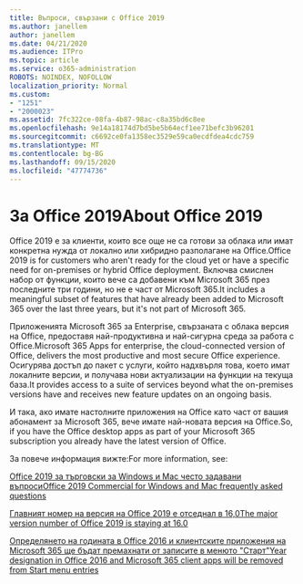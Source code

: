 ```yaml
---
title: Въпроси, свързани с Office 2019
ms.author: janellem
author: janellem
ms.date: 04/21/2020
ms.audience: ITPro
ms.topic: article
ms.service: o365-administration
ROBOTS: NOINDEX, NOFOLLOW
localization_priority: Normal
ms.custom:
- "1251"
- "2000023"
ms.assetid: 7fc322ce-08fa-4b87-98ac-c8a35bd6c8ee
ms.openlocfilehash: 9e14a18174d7bd5be5b64ecf1ee71befc3b96201
ms.sourcegitcommit: c6692ce0fa1358ec3529e59ca0ecdfdea4cdc759
ms.translationtype: MT
ms.contentlocale: bg-BG
ms.lasthandoff: 09/15/2020
ms.locfileid: "47774736"
---
```

# <a name="about-office-2019"></a><span data-ttu-id="4c5e8-102">За Office 2019</span><span class="sxs-lookup"><span data-stu-id="4c5e8-102">About Office 2019</span></span>

<span data-ttu-id="4c5e8-103">Office 2019 е за клиенти, които все още не са готови за облака или имат конкретна нужда от локално или хибридно разполагане на Office.</span><span class="sxs-lookup"><span data-stu-id="4c5e8-103">Office 2019 is for customers who aren't ready for the cloud yet or have a specific need for on-premises or hybrid Office deployment.</span></span> <span data-ttu-id="4c5e8-104">Включва смислен набор от функции, които вече са добавени към Microsoft 365 през последните три години, но не е част от Microsoft 365.</span><span class="sxs-lookup"><span data-stu-id="4c5e8-104">It includes a meaningful subset of features that have already been added to Microsoft 365 over the last three years, but it's not part of Microsoft 365.</span></span>
  
<span data-ttu-id="4c5e8-105">Приложенията Microsoft 365 за Enterprise, свързаната с облака версия на Office, предоставя най-продуктивна и най-сигурна среда за работа с Office.</span><span class="sxs-lookup"><span data-stu-id="4c5e8-105">Microsoft 365 Apps for enterprise, the cloud-connected version of Office, delivers the most productive and most secure Office experience.</span></span> <span data-ttu-id="4c5e8-106">Осигурява достъп до пакет с услуги, който надхвърля това, което имат локалните версии, и получава нови актуализации на функции на текуща база.</span><span class="sxs-lookup"><span data-stu-id="4c5e8-106">It provides access to a suite of services beyond what the on-premises versions have and receives new feature updates on an ongoing basis.</span></span>
  
<span data-ttu-id="4c5e8-107">И така, ако имате настолните приложения на Office като част от вашия абонамент за Microsoft 365, вече имате най-новата версия на Office.</span><span class="sxs-lookup"><span data-stu-id="4c5e8-107">So, if you have the Office desktop apps as part of your Microsoft 365 subscription you already have the latest version of Office.</span></span>
  
<span data-ttu-id="4c5e8-108">За повече информация вижте:</span><span class="sxs-lookup"><span data-stu-id="4c5e8-108">For more information, see:</span></span>
  
[<span data-ttu-id="4c5e8-109">Office 2019 за търговски за Windows и Mac често задавани въпроси</span><span class="sxs-lookup"><span data-stu-id="4c5e8-109">Office 2019 Commercial for Windows and Mac frequently asked questions</span></span>](https://support.microsoft.com/help/4133312)
  
[<span data-ttu-id="4c5e8-110">Главният номер на версия на Office 2019 е отседнал в 16,0</span><span class="sxs-lookup"><span data-stu-id="4c5e8-110">The major version number of Office 2019 is staying at 16.0</span></span>](https://docs.microsoft.com/deployoffice/office2019/overview)
  
[<span data-ttu-id="4c5e8-111">Определянето на годината в Office 2016 и клиентските приложения на Microsoft 365 ще бъдат премахнати от записите в менюто "Старт"</span><span class="sxs-lookup"><span data-stu-id="4c5e8-111">Year designation in Office 2016 and Microsoft 365 client apps will be removed from Start menu entries</span></span>](https://support.office.com/article/8fe5e052-76d2-49de-af30-2e84ed3da907?wt.mc_id=Alchemy_ClientDIA)
  